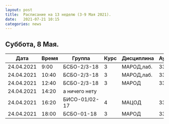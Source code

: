 ```yaml
---
layout: post
title:  Расписание на 13 неделю (3-9 Мая 2021).
date:   2021-07-21 10:15
categories: news
---
```


## Суббота, 8 Мая.

| Дата          | Время   | Группа        | Курс | Дисциплина  | Аудитория  |
| ------------- | ------- | ------------- | ---- | ----------- | ---------- |
|24.04.2021     | 9:00    |БСБО-2/3-18    |3     |МАРОД,лаб.   |334         |
|24.04.2021     |10:40    |БСБО-2/3-18    |3     |МАРОД,лаб.   |334         |
|24.04.2021     |12:40    |БСБО-2/3-18    |3     |МАРОД        |334         |
|24.04.2021     |14:20    |а ничего нету  |      |             |            |
|24.04.2021     |16:20    |БИСО-01/02-17  |4     |МАЦОД        |334         |
|24.04.2021     |18:00    |БСБО-01-18     |3     |МАРОД        |334         |

